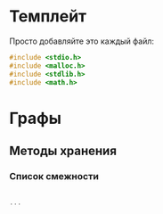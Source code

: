 # Темплейт
Просто добавляйте это каждый файл:
```c
#include <stdio.h>
#include <malloc.h>
#include <stdlib.h>
#include <math.h>


```

# Графы
## Методы хранения
### Список смежности
```c

...

```